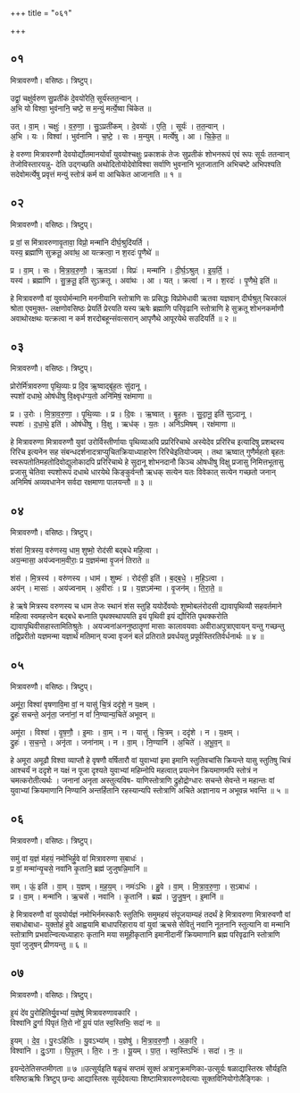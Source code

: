 +++
title = "०६१"

+++


## ०१
मित्रावरुणौ। वसिष्ठः। त्रिष्टुप्।

उद्वां॒ चक्षु॑र्वरुण सु॒प्रती॑कं दे॒वयो॑रेति॒ सूर्य॑स्तत॒न्वान् ।  
अ॒भि यो विश्वा॒ भुव॑नानि॒ चष्टे॒ स म॒न्युं मर्त्ये॒ष्वा चि॑केत ॥

उत् । वा॒म् । चक्षुः॑ । व॒रु॒णा॒ । सु॒ऽप्रती॑कम् । दे॒वयोः॑ । ए॒ति॒ । सूर्यः॑ । त॒त॒न्वान् ।  
अ॒भि । यः । विश्वा॑ । भुव॑नानि । च॒ष्टे॒ । सः । म॒न्युम् । मर्त्ये॑षु । आ । चि॒के॒त॒ ॥

हे वरुणा मित्रावरुणौ देवयोर्द्योतमानयोर्वां युवयोश्चक्षुः प्रकाशकं तेजः सुप्रतीकं शोभनरूपं एवं रूपः सूर्यः ततन्वान् तेजोविस्तारयन्नु- देति उद्गच्छति अथोदितोयोदेवोविश्वा सर्वाणि भुवनानि भूतजातानि अभिचष्टे अभिपश्यति सदेवोमर्त्येषु प्रवृत्तं मन्युं स्तोत्रं कर्म वा आचिकेत आजानाति ॥ १ ॥

## ०२
मित्रावरुणौ। वसिष्ठः। त्रिष्टुप्।

प्र वां॒ स मि॑त्रावरुणावृ॒तावा॒ विप्रो॒ मन्मा॑नि दीर्घ॒श्रुदि॑यर्ति ।  
यस्य॒ ब्रह्मा॑णि सुक्रतू॒ अवा॑थ॒ आ यत्क्रत्वा॒ न श॒रदः॑ पृ॒णैथे॑ ॥

प्र । वा॒म् । सः । मि॒त्रा॒व॒रु॒णौ॒ । ऋ॒तऽवा॑ । विप्रः॑ । मन्मा॑नि । दी॒र्घ॒ऽश्रुत् । इ॒य॒र्ति॒ ।  
यस्य॑ । ब्रह्मा॑णि । सु॒क्र॒तू॒ इति॑ सुऽक्रतू । अवा॑थः । आ । यत् । क्रत्वा॑ । न । श॒रदः॑ । पृ॒णैथे॒ इति॑ ॥

हे मित्रावरुणौ वां युवयोर्मन्मानि मननीयानि स्तोत्राणि सः प्रसिद्धः विप्रोमेधावी ऋतवा यज्ञवान् दीर्घश्रुत् चिरकालं श्रोता एवमुक्त- लक्षणोवसिष्ठः प्रेयर्ति प्रेरयति यस्य ऋषेः ब्रह्माणि परिवृढानि स्तोत्राणि हे सुक्रतू शोभनकर्माणौ अवाथोरक्षथः यत्क्रत्वा न कर्म शरदोबहून्संवत्सरान् आपृणैथे आपूरयेथे सउदियर्ति ॥ २ ॥

## ०३
मित्रावरुणौ। वसिष्ठः। त्रिष्टुप्।

प्रोरोर्मि॑त्रावरुणा पृथि॒व्याः प्र दि॒व ऋ॒ष्वाद्बृ॑ह॒तः सु॑दानू ।  
स्पशो॑ दधाथे॒ ओष॑धीषु वि॒क्ष्वृध॑ग्य॒तो अनि॑मिषं॒ रक्ष॑माणा ॥

प्र । उ॒रोः । मि॒त्रा॒व॒रु॒णा॒ । पृ॒थि॒व्याः । प्र । दि॒वः । ऋ॒ष्वात् । बृ॒ह॒तः । सु॒दा॒नू॒ इति॑ सुऽदानू ।  
स्पशः॑ । द॒धा॒थे॒ इति॑ । ओष॑धीषु । वि॒क्षु । ऋध॑क् । य॒तः । अनि॑ऽमिषम् । रक्ष॑माणा ॥

हे मित्रावरुणा मित्रावरुणौ युवां उरोर्विस्तीर्णायाः पृथिव्याअपि प्रप्ररिरिचाथे अस्येदेव प्ररिरिच इत्यादिषु प्रशब्दस्य रिरिच इत्यनेन सह संबन्धदर्शनादत्राप्युचितक्रियाध्याहारेण रिरिचेइतियोज्यम् । तथा ऋष्वात् गुणैर्महतो बृहतः स्वरूपतोतिमहतोदिवोद्युलोकादपि प्ररिरिचाथे हे सुदानू शोभनदानौ किञ्च ओषधीषु विक्षु प्रजासु निमित्तभूतासु प्रजासु चेतिवा स्पशोरूपं दधाथे धारयेथे किङ्कुर्वन्तौ ऋधक् सत्येन यतः विवेकात् सत्येन गच्छतो जनान् अनिमिषं अव्यवधानेन सर्वदा रक्षमाणा पालयन्तौ ॥ ३ ॥

## ०४
मित्रावरुणौ। वसिष्ठः। त्रिष्टुप्।

शंसा॑ मि॒त्रस्य॒ वरु॑णस्य॒ धाम॒ शुष्मो॒ रोद॑सी बद्बधे महि॒त्वा ।  
अय॒न्मासा॒ अय॑ज्वनाम॒वीराः॒ प्र य॒ज्ञम॑न्मा वृ॒जनं॑ तिराते ॥

शंस॑ । मि॒त्रस्य॑ । वरु॑णस्य । धाम॑ । शुष्मः॑ । रोद॑सी॒ इति॑ । ब॒द्ब॒धे॒ । म॒हि॒ऽत्वा ।  
अय॑न् । मासाः॑ । अय॑ज्वनाम् । अ॒वीराः॑ । प्र । य॒ज्ञऽम॑न्मा । वृ॒जन॑म् । ति॒रा॒ते॒ ॥

हे ऋषे मित्रस्य वरुणस्य च धाम तेजः स्थानं शंस स्तुहि ययोर्देवयोः शुष्मोबलंरोदसी द्यावापृथिव्यौ सहवर्तमाने महित्वा स्वमहत्त्वेन बद्बधे बध्नाति पृथक्स्थापयति इयं पृथिवी इयं द्यौरिति पृथक्करोति द्यावापृथिवीसहास्तामितिश्रुतेः । अयज्वनांअननुष्ठातॄणां मासाः कालावयवाः अवीराअपुत्राएवायन् यन्तु गच्छन्तु तद्विप्ररीतो यज्ञमन्मा यज्ञार्थं मतिमान् यज्वा वृजनं बलं प्रतिराते प्रवर्धयतु प्रपूर्वस्तिरतिर्वर्धनार्थः ॥ ४ ॥

## ०५
मित्रावरुणौ। वसिष्ठः। त्रिष्टुप्।

अमू॑रा॒ विश्वा॑ वृषणावि॒मा वां॒ न यासु॑ चि॒त्रं ददृ॑शे॒ न य॒क्षम् ।  
द्रुहः॑ सचन्ते॒ अनृ॑ता॒ जना॑नां॒ न वां॑ नि॒ण्यान्य॒चिते॑ अभूवन् ॥

अमू॑रा । विश्वा॑ । वृ॒ष॒णौ॒ । इ॒माः । वा॒म् । न । यासु॑ । चि॒त्रम् । ददृ॑शे । न । य॒क्षम् ।  
द्रुहः॑ । स॒च॒न्ते॒ । अनृ॑ता । जना॑नाम् । न । वा॒म् । नि॒ण्यानि॑ । अ॒चिते॑ । अ॒भू॒व॒न् ॥

हे अमूरा अमूढौ विश्वा व्याप्तौ हे वृषणौ वर्षितारौ वां युवाभ्यां इमा इमानि स्तुतिवचांसि क्रियन्ते यासु स्तुतिषु चित्रं आश्चर्यं न ददृशे न यक्षं न पूजा दृश्यते युवाभ्यां महिम्नोपि महत्वात् प्रयत्नेन क्रियमाणमपि स्तोत्रं न चमत्करोतीत्यर्थः । जनानां अनृता अस्तुत्यविष- याणिस्तोत्राणि द्रुहोद्रोग्धारः सचन्ते सेवन्ते न महान्तः वां युवाभ्यां क्रियमाणानि निण्यानि अन्तर्हितानि रहस्यान्यपि स्तोत्राणि अचिते अज्ञानाय न अभूवन्न भवन्ति ॥ ५ ॥

## ०६
मित्रावरुणौ। वसिष्ठः। त्रिष्टुप्।

समु॑ वां य॒ज्ञं म॑हयं॒ नमो॑भिर्हु॒वे वां॑ मित्रावरुणा स॒बाधः॑ ।  
प्र वां॒ मन्मा॑न्यृ॒चसे॒ नवा॑नि कृ॒तानि॒ ब्रह्म॑ जुजुषन्नि॒मानि॑ ॥

सम् । ऊं॒ इति॑ । वा॒म् । य॒ज्ञम् । म॒ह॒य॒म् । नमः॑ऽभिः । हु॒वे । वा॒म् । मि॒त्रा॒व॒रु॒णा॒ । स॒ऽबाधः॑ ।  
प्र । वा॒म् । मन्मा॑नि । ऋ॒चसे॑ । नवा॑नि । कृ॒तानि॑ । ब्रह्म॑ । जु॒जु॒ष॒न् । इ॒मानि॑ ॥

हे मित्रावरुणौ वां युवयोर्यज्ञं नमोभिर्नमस्कारैः स्तुतिभिः समुमहयं संपूजयाम्यहं तदर्थं हे मित्रावरुणा मित्रारुवणौ वां सबाधोबाधा- युक्तोहं हुवे आह्वयामि बाधापरिहाराय वां युवां ऋचसे सेवितुं नवानि नूतनानि स्तुत्यानि वा मन्मानि स्तोत्राणि प्रभवत्न्वित्यध्याहारः कृतानि मया समूहीकृतानि इमानीदानीं क्रियमाणानि ब्रह्म परिवृढानि स्तोत्राणि युवां जुजुषन् प्रीणयन्तु ॥ ६ ॥

## ०७
मित्रावरुणौ। वसिष्ठः। त्रिष्टुप्।

इ॒यं दे॑व पु॒रोहि॑तिर्यु॒वभ्यां॑ य॒ज्ञेषु॑ मित्रावरुणावकारि ।  
विश्वा॑नि दु॒र्गा पि॑पृतं ति॒रो नो॑ यू॒यं पा॑त स्व॒स्तिभिः॒ सदा॑ नः ॥

इ॒यम् । दे॒व॒ । पु॒रःऽहि॑तिः । यु॒वऽभ्या॑म् । य॒ज्ञेषु॑ । मि॒त्रा॒व॒रु॒णौ॒ । अ॒का॒रि॒ ।  
विश्वा॑नि । दुः॒ऽगा । पि॒पृ॒त॒म् । ति॒रः । नः॒ । यू॒यम् । पा॒त॒ । स्व॒स्तिऽभिः॑ । सदा॑ । नः॒ ॥

इयन्देतेतिसप्तमीगता ॥ ७ ॥उत्सूर्यइति षळृचं सप्तमं सूक्तं अत्रानुक्रमणिका-उत्सूर्यः षळाद्यास्तिस्रः सौर्यइति वसिष्ठऋषिः त्रिष्टुप् छन्दः आद्यास्तिस्रः सूर्यदेवत्याः शिष्टामित्रावरुणदेवत्याः सूक्तविनियोगोलैङ्गिकः ।